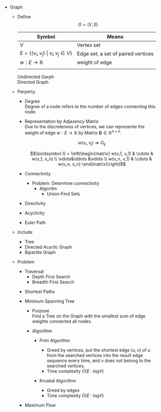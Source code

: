 * Graph 
  - Define  
    $$G = (V, E)$$  

    |Symbol|Means|
    |---|---|
    |$V$|Vertex set |
    |$E = \{(v_i, v_j)\ \|\ v_i, v_j \in V\}$|Edge set, a set of paired vertices|
    |$w: E \to \mathbb R$|weight of edge|  
    |||

    Undirected Garph  
    Directed Graph

  - Perperty  
    - Degree  
      Degree of a node refers to the number of edges connecting this node. 

    - Representation by Adjasency Matrix  
      Due to the discreteness of vertices, we can represente the weight of edge $w: E \to \mathbb R$ by Matrix $\boldsymbol G \in \mathbb R^{n \times n}$.
      
      $$w(v_i, v_j) \Rightarrow G_{ij}$$

      $$\boldsymbol G = \left(\begin{matrix} w(v_1, v_1) & \cdots & w(v_1, v_n) \\ \vdots&\ddots &\vdots \\ w(v_n, v_1) & \cdots & w(v_n, v_n) \end{matrix}\right)$$

    - Connectivity
      - Problem: Determine connectivity
        - Algoritm
          * Union-Find Sets
    - Directivity
    - Acyclicity
    * Euler Path

  - Include
    * Tree
    * Directed Acyclic Graph
    * Bipartite Graph
  
  - Problem
    - Traversal
      - Depth First Search
      - Breadth First Search
    * Shortest Paths

    * Minimum Spanning Tree
      - Purpose  
        Find a Tree on the Graph with the smallest sum of edge weights connected all nodes.

      - Algorithm  
        * Prim Algorithm  
          - Greed by vertices, put the shortest edge $(u,v)$ of $u$ from the searched vertices into the result edge sequence every time, and $v$ does not belong to the searched vertices.
          - Time complexity $O(E·logV)$

        * Kruskal Algorithm
          - Greed by edges
          - Time complexity $O(E·logV)$

    * Maximum Flow